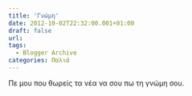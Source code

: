 ```yaml
---
title: 'Γνώμη'
date: 2012-10-02T22:32:00.001+01:00
draft: false
url: 
tags:
  - Blogger Archive
categories: Παλιά
---
```


Πε μου που θωρείς τα νέα να σου πω τη γνώμη σου.
